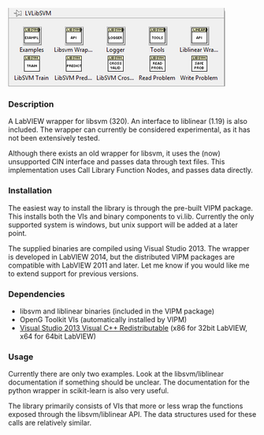 ![Palette](./Palette.png)

### Description
A LabVIEW wrapper for libsvm (320). An interface to liblinear (1.19) is also included.
The wrapper can currently be considered experimental, as it has not been extensively tested.

Although there exists an old wrapper for libsvm, it uses the (now) unsupported CIN interface and passes data through text files.
This implementation uses Call Library Function Nodes, and passes data directly.

### Installation
The easiest way to install the library is through the pre-built VIPM package.
This installs both the VIs and binary components to vi.lib. 
Currently the only supported system is windows, but unix support will be added at a later point.

The supplied binaries are compiled using Visual Studio 2013.
The wrapper is developed in LabVIEW 2014, but the distributed VIPM packages are compatible with LabVIEW 2011 and later.
Let me know if you would like me to extend support for previous versions.

### Dependencies
* libsvm and liblinear binaries (included in the VIPM package)
* OpenG Toolkit VIs (automatically installed by VIPM)
* [Visual Studio 2013 Visual C++ Redistributable](http://www.microsoft.com/en-us/download/details.aspx?id=40784) (x86 for 32bit LabVIEW, x64 for 64bit LabVIEW)


### Usage
Currently there are only two examples. 
Look at the libsvm/liblinear documentation if something should be unclear. 
The documentation for the python wrapper in scikit-learn is also very useful.

The library primarily consists of VIs that more or less wrap the functions exposed through the libsvm/liblinear API.
The data structures used for these calls are relatively similar.

